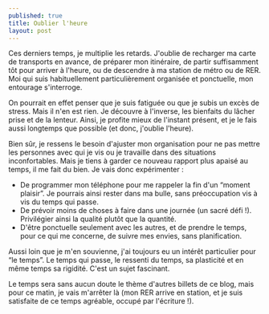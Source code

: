 ```yaml
---
published: true
title: Oublier l'heure
layout: post
---
```

Ces derniers temps, je multiplie les retards. J'oublie de recharger ma carte de transports en avance, de préparer mon itinéraire, de partir suffisamment tôt pour arriver à l'heure, ou de descendre à ma station de métro ou de RER. Moi qui suis habituellement particulièrement organisée et ponctuelle, mon entourage s'interroge. 

On pourrait en effet penser que je suis fatiguée ou que je subis un excès de stress. Mais il n'en est rien. Je découvre à l'inverse, les bienfaits du lâcher prise et de la lenteur. Ainsi, je profite mieux de l'instant présent, et je le fais aussi longtemps que possible (et donc, j'oublie l'heure).

Bien sûr, je ressens le besoin d'ajuster mon organisation pour ne pas mettre les personnes avec qui je vis ou je travaille dans des situations inconfortables. Mais je tiens à garder ce nouveau rapport plus apaisé au temps, il me fait du bien. Je vais donc expérimenter :

- De programmer mon téléphone pour me rappeler la fin d'un “moment plaisir”. Je pourrais ainsi rester dans ma bulle, sans préoccupation vis à vis du temps qui passe.
- De prévoir moins de choses à faire dans une journée (un sacré défi !). Privilégier ainsi la qualité plutôt que la quantité. 
- D'être ponctuelle seulement avec les autres, et de prendre le temps, pour ce qui me concerne, de suivre mes envies, sans planification. 

Aussi loin que je m'en souvienne, j'ai toujours eu un intérêt particulier pour “le temps”. Le temps qui passe, le ressenti du temps, sa plasticité et en même temps sa rigidité. C'est un sujet fascinant. 

Le temps sera sans aucun doute le thème d'autres billets de ce blog, mais pour ce matin, je vais m'arrêter là (mon RER arrive en station, et je suis satisfaite de ce temps agréable, occupé par l'écriture !). 